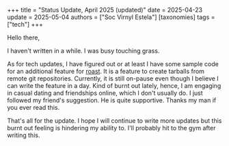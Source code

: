 +++
title = "Status Update, April 2025 (updated)"
date = 2025-04-23
update = 2025-05-04
authors = ["Soc Virnyl Estela"]
[taxonomies]
tags = ["tech"]
+++

Hello there,

I haven't written in a while. I was busy touching grass.

As for tech updates, I have figured out or at least I have some sample code for
an additional feature for [roast](https://codeberg.org/Rusty-Geckos/roast). It
is a feature to create tarballs from remote git repositories. Currently,
it is still on-pause even though I believe I can write the feature in a
day. Kind of burnt out lately, hence, I am engaging in casual dating and
friendships online, which I don't usually do. I just followed my friend's
suggestion. He is quite supportive. Thanks my man if you ever read this.

That's all for the update. I hope I will continue to write more updates but
this burnt out feeling is hindering my ability to. I'll probably hit to the gym
after writing this.
